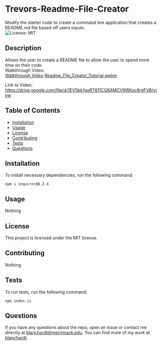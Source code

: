 # Trevors-Readme-File-Creator  
Modify the starter code to create a command line application that creates a README.md file based off users inputs.  
![License: MIT](https://img.shields.io/badge/License-MIT-blue.svg)  

## Description  
Allows the user to create a README file to allow the user to spend more time on their code.  
Walkthrough Video:  
[Walkthrough Video](https://drive.google.com/file/d/1EV5bk1gxRT811CQ6AMCV9iRKzc8rgFVB/view)  [Readme_File_Creator_Tutorial.webm](https://github.com/blanchardt/Trevors-Readme-File-Creator/assets/137311126/86cce7eb-7a03-4d20-a46c-64e1e142dcdc)

Link to Video:  
https://drive.google.com/file/d/1EV5bk1gxRT811CQ6AMCV9iRKzc8rgFVB/view  

## Table of Contents  
* [Installation](#installation)  
* [Usage](#usage)  
* [License](#license)  
* [Contributing](#contributing)  
* [Tests](#tests)  
* [Questions](#questions)

## Installation  
To install necessary dependencies, run the following command:  

```  
npm i inquirer@8.2.4  
```  

## Usage  
Nothing 


## License  
This project is licensed under the MIT license.  
## Contributing  
Nothing  

## Tests  
To run tests, run the following command:  

```  
npm index.js  
```  

## Questions  
If you have any questions about the repo, open an issue or contact me directly at blanchardt@merrimack.edu.  You can find more of my work at [blanchardt](https://github.com/blanchardt/).  
